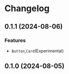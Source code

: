 # Changelog

## 0.1.1 (2024-08-06)
### Features
- `Button`,`Card`(Experimental)

## 0.1.0 (2024-08-05)